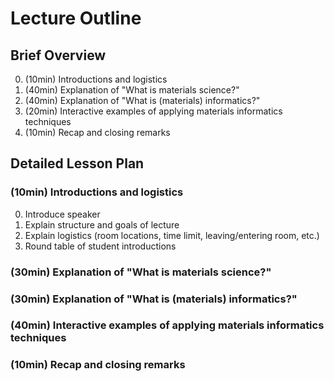 # Lecture Outline

## Brief Overview
0. (10min) Introductions and logistics
0. (40min) Explanation of "What is materials science?"
0. (40min) Explanation of "What is (materials) informatics?"
0. (20min) Interactive examples of applying materials informatics techniques
0. (10min) Recap and closing remarks

## Detailed Lesson Plan

### (10min) Introductions and logistics
0. Introduce speaker
0. Explain structure and goals of lecture
0. Explain logistics (room locations, time limit, leaving/entering room, etc.)
0. Round table of student introductions

### (30min) Explanation of "What is materials science?"


### (30min) Explanation of "What is (materials) informatics?"


### (40min) Interactive examples of applying materials informatics techniques


### (10min) Recap and closing remarks
